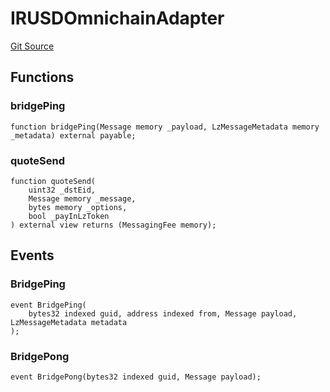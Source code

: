 # IRUSDOmnichainAdapter
[Git Source](https://dapp-devs.com/ssh://git@git.2222/lumos-labs/rusd/rusd-contracts/rusd-evm-contracts/blob/c89eeb1e740ab933cc296c4ed9d03110b942680f/src/interface/IRUSDOmnichainAdapter.sol)


## Functions
### bridgePing


```solidity
function bridgePing(Message memory _payload, LzMessageMetadata memory _metadata) external payable;
```

### quoteSend


```solidity
function quoteSend(
    uint32 _dstEid,
    Message memory _message,
    bytes memory _options,
    bool _payInLzToken
) external view returns (MessagingFee memory);
```

## Events
### BridgePing

```solidity
event BridgePing(
    bytes32 indexed guid, address indexed from, Message payload, LzMessageMetadata metadata
);
```

### BridgePong

```solidity
event BridgePong(bytes32 indexed guid, Message payload);
```


